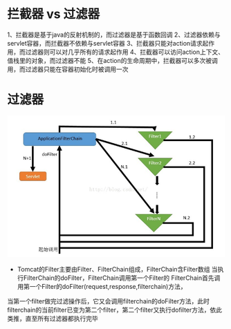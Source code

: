 
# 拦截器 vs 过滤器
1、拦截器是基于java的反射机制的，而过滤器是基于函数回调 
2、过滤器依赖与servlet容器，而拦截器不依赖与servlet容器 
3、拦截器只能对action请求起作用，而过滤器则可以对几乎所有的请求起作用 
4、拦截器可以访问action上下文、值栈里的对象，而过滤器不能 
5、在action的生命周期中，拦截器可以多次被调用，而过滤器只能在容器初始化时被调用一次 


# 过滤器
![](/assets/20180411154043618)

* Tomcat的Filter主要由Filter、FilterChain组成，FilterChain含Filter数组
当执行FilterChain的doFilter，FilterChain调用第一个Filter的
FilterChain首先调用第一个Filter的doFilter(request,response,filterchain)方法，

当第一个filter做完过滤操作后，它又会调用filterchain的doFilter方法，此时filterchain的当前filter已变为第二个filter，第二个filter又执行dofilter方法，依此类推，直至所有过滤器都执行完毕 
